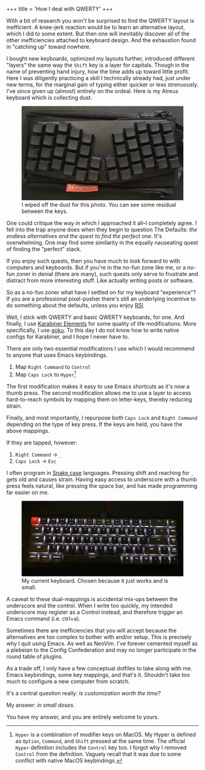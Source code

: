 +++
title = 'How I deal with QWERTY'
+++

With a bit of research you won't be surprised to find the QWERTY layout is inefficient. A knee-jerk reaction would be to learn an alternative layout, which I did to some extent. But then one will inevitably discover all of the other inefficiencies attached to keyboard design. And the exhaustion found in "catching up" toward nowhere.

I bought new keyboards, optimized my layouts further, introduced different "layers" the same way the `Shift` key is a layer for capitals. Though in the name of preventing hand injury, how the time adds up toward little profit. Here I was diligently practicing a skill I technically already had, just under new terms, for the marginal gain of typing either quicker or less strenuously. I've since given up (almost) entirely on the ordeal. Here is my Atreus keyboard which is collecting dust.


<figure>
  <img src="/images/atreus.png" alt="atreus keyboard"/>
  <figcaption>I wiped off the dust for this photo. You can see some residual between the keys.</figcaption>
</figure>


One could critique the way in which I approached it all–I completely agree. I fell into the trap anyone does when they begin to question The Defaults: _the endless alternatives and the quest to find the perfect one_. It's overwhelming. One may find some similarity in the equally nauseating quest of finding the "perfect" stack. 

If you enjoy such quests, then you have much to look forward to with computers and keyboards. But if you're in the no-fun zone like me, or a no-fun zoner in denial (there are many), such quests only serve to frustrate and distract from more interesting stuff. Like actually writing posts or software.

So as a no-fun zoner what have I settled on for my keyboard "experience"? If you are a professional pixel-pusher there's still an underlying incentive to do something about the defaults, unless you enjoy [RSI](https://en.wikipedia.org/wiki/Repetitive_strain_injury). 

Well, I stick with QWERTY and basic QWERTY keyboards, for one. And finally, I use [Karabiner Elements](https://karabiner-elements.pqrs.org/) for some quality of life modifications. More specifically, I use [goku](https://github.com/yqrashawn/GokuRakuJoudo#gokurakujoudo). To this day I do not know how to write native configs for Karabiner, and I hope I never have to.

There are only two essential modifications I use which I would recommend to anyone that uses Emacs keybindings. 

1. Map `Right Command` to `Control`
2. Map `Caps Lock` to `Hyper`[^1]

The first modification makes it easy to use Emacs shortcuts as it's now a thumb press. The second modification allows me to use a layer to access hard-to-reach symbols by mapping them on letter-keys, thereby reducing strain.

Finally, and most importantly, I repurpose both `Caps Lock` and `Right Command` depending on the type of key press. If the keys are held, you have the above mappings.

If they are tapped, however:

1. `Right Command` -> `_`
2. `Caps Lock` -> `Esc`

I often program in [Snake case](https://en.wikipedia.org/wiki/Snake_case) languages. Pressing shift and reaching for `_` gets old and causes strain. Having easy access to underscore with a thumb press feels natural, like pressing the space bar, and has made programming far easier on me.


<figure>
  <img src="/images/keyboard.png" alt="current keyboard"/>
  <figcaption>My current keyboard. Chosen because it just works and is small.</figcaption>
</figure>

A caveat to these dual-mappings is accidental mix-ups between the underscore and the control. When I write too quickly, my intended underscore may register as a Control instead, and therefore trigger an Emacs command (i.e. ctrl+a). 

Sometimes there are inefficiencies that you will accept because the alternatives are too complex to bother with and/or setup. This is precisely why I quit using Emacs. As well as NeoVim. I've forever cemented myself as a plebeian to the Config Confederation and may no longer participate in the round table of plugins. 

As a trade off, I only have a few conceptual dotfiles to take along with me. 
Emacs keybindings, some key mappings, and that's it. 
Shouldn't take too much to configure a new computer from scratch.

It's a central question really: _is customization worth the time?_

My answer: _in small doses._

You have my answer, and you are entirely welcome to yours. 


[^1]: `Hyper` is a combination of modifier keys on MacOS. My Hyper is defined as `Option`, `Command`, and `Shift` pressed at the same time. The official `Hyper` definition includes the `Control` key too. I forgot why I removed `Control` from the definition. Vaguely recall that it was due to some conflict with native MacOS keybindings.
